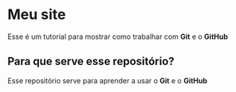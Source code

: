 # Meu site 
Esse é um tutorial para mostrar como trabalhar com **Git** e o **GitHub**
## Para que serve esse repositório?
Esse  repositório serve para aprender a usar o **Git** e o **GitHub**
